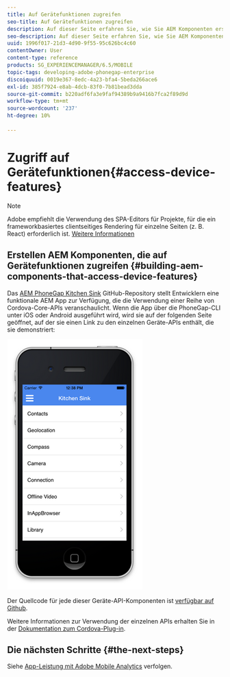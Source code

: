 ```yaml
---
title: Auf Gerätefunktionen zugreifen
seo-title: Auf Gerätefunktionen zugreifen
description: Auf dieser Seite erfahren Sie, wie Sie AEM Komponenten erstellen, die auf Gerätefunktionen zugreifen. Das AEM PhoneGap Kitchen Sink Github-Repository bietet Entwicklern eine funktionale AEM App, die die Verwendung einer Reihe von Cordova-Core-APIs veranschaulicht.
seo-description: Auf dieser Seite erfahren Sie, wie Sie AEM Komponenten erstellen, die auf Gerätefunktionen zugreifen. Das AEM PhoneGap Kitchen Sink Github-Repository bietet Entwicklern eine funktionale AEM App, die die Verwendung einer Reihe von Cordova-Core-APIs veranschaulicht.
uuid: 1996f017-21d3-4d90-9f55-95c626bc4c60
contentOwner: User
content-type: reference
products: SG_EXPERIENCEMANAGER/6.5/MOBILE
topic-tags: developing-adobe-phonegap-enterprise
discoiquuid: 0019e367-8edc-4a23-bfa4-5beda266ace6
exl-id: 385f7924-e8ab-4dcb-83f0-7b81bead3dda
source-git-commit: b220adf6fa3e9faf94389b9a9416b7fca2f89d9d
workflow-type: tm+mt
source-wordcount: '237'
ht-degree: 10%

---
```


# Zugriff auf Gerätefunktionen{#access-device-features}

>[!NOTE]
>
>Adobe empfiehlt die Verwendung des SPA-Editors für Projekte, für die ein frameworkbasiertes clientseitiges Rendering für einzelne Seiten (z. B. React) erforderlich ist. [Weitere Informationen](/help/sites-developing/spa-overview.md)

## Erstellen AEM Komponenten, die auf Gerätefunktionen zugreifen {#building-aem-components-that-access-device-features}

Das [AEM PhoneGap Kitchen Sink](https://github.com/blefebvre/aem-phonegap-kitchen-sink) GitHub-Repository stellt Entwicklern eine funktionale AEM App zur Verfügung, die die Verwendung einer Reihe von Cordova-Core-APIs veranschaulicht. Wenn die App über die PhoneGap-CLI unter iOS oder Android ausgeführt wird, wird sie auf der folgenden Seite geöffnet, auf der sie einen Link zu den einzelnen Geräte-APIs enthält, die sie demonstriert:

![chlimage_1-107](assets/chlimage_1-107.png)

Der Quellcode für jede dieser Geräte-API-Komponenten ist [verfügbar auf Github](https://github.com/blefebvre/aem-phonegap-kitchen-sink/tree/master/content/src/main/content/jcr_root/apps/brucelefebvre/kitchen-sink/components).

Weitere Informationen zur Verwendung der einzelnen APIs erhalten Sie in der [Dokumentation zum Cordova-Plug-in](https://docs.phonegap.com/en/4.0.0/cordova_plugins_pluginapis.md.html).

## Die nächsten Schritte {#the-next-steps}

Siehe [App-Leistung mit Adobe Mobile Analytics](/help/mobile/phonegap-intro-to-app-analytics.md) verfolgen.
